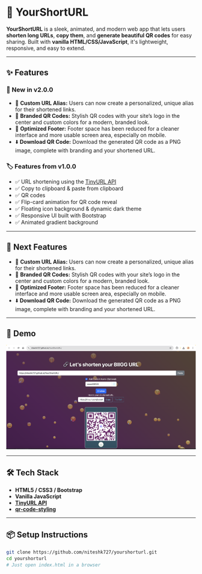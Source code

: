 # 🔗 YourShortURL

**YourShortURL** is a sleek, animated, and modern web app that lets users **shorten long URLs**, **copy them**, and **generate beautiful QR codes** for easy sharing. Built with **vanilla HTML/CSS/JavaScript**, it's lightweight, responsive, and easy to extend.

---

## ✨ Features

### 🚀 New in v2.0.0

- 🎯 **Custom URL Alias:** Users can now create a personalized, unique alias for their shortened links.
- 🎨 **Branded QR Codes:** Stylish QR codes with your site’s logo in the center and custom colors for a modern, branded look.
- 📱 **Optimized Footer:** Footer space has been reduced for a cleaner interface and more usable screen area, especially on mobile.
- ⬇️ **Download QR Code:** Download the generated QR code as a PNG image, complete with branding and your shortened URL.

### 🏷️ Features from v1.0.0

- ✅ URL shortening using the [TinyURL API](https://tinyurl.com/app/)
- ✅ Copy to clipboard & paste from clipboard
- ✅ QR codes
- ✅ Flip-card animation for QR code reveal
- ✅ Floating icon background & dynamic dark theme
- ✅ Responsive UI built with Bootstrap
- ✅ Animated gradient background

---

## 🌟 Next Features

- 🎯 **Custom URL Alias:** Users can now create a personalized, unique alias for their shortened links.
- 🎨 **Branded QR Codes:** Stylish QR codes with your site’s logo in the center and custom colors for a modern, branded look.
- 📱 **Optimized Footer:** Footer space has been reduced for a cleaner interface and more usable screen area, especially on mobile.
- ⬇️ **Download QR Code:** Download the generated QR code as a PNG image, complete with branding and your shortened URL.

---

## 🚀 Demo

<!-- ![App Preview](https://dummyimage.com/800x400/2c5364/ffffff&text=YourShortURL+Preview) -->
![SS1](data/Looks3_2_0_0.png)

---

## 🛠️ Tech Stack

- **HTML5 / CSS3 / Bootstrap**
- **Vanilla JavaScript**
- **[TinyURL API](https://tinyurl.com/app/dev)**
- **[qr-code-styling](https://qr-code-styling.com/)**

---

## 📦 Setup Instructions

```bash
git clone https://github.com/niteshk727/yourshorturl.git
cd yourshorturl
# Just open index.html in a browser
```
